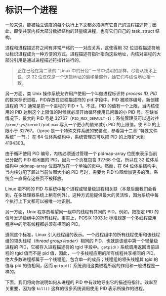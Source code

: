 # 标识一个进程

一般来说，能被独立调度的每个执行上下文都必须拥有它自己的进程描述符；因此，即使共享内核大部分数据结构的轻量级进程，也有它们自己的 task_struct 结构。

进程和进程描述符之间有非常严格的一一对应关系，这使得用 32 位进程描述符地址标识进程成为一种方便的方式。进程描述符指针指向这些地址，内核对进程的大部分引用是通过进程描述符指针进行的。

> 正在已经在第二章的 “Linux 中的分段” 一节中说明的那样，尽管从技术上说，这 32 位仅仅是一个逻辑地址的偏移量部分，蛤它们与线性地址相一致。

另一方面，类 Unix 操作系统允许用户使用一个叫做进程标识符 *process ID, PID* 的数来标识进程，PID存放在进程描述符的 pid 字段中。PID 被顺序编号，新创建进程的 PID 通常是前一个进程的 PID + 1。不过，PID 的值有一个上限，当内核使用的 PID 达到这个上限值的时候就必须开始循环使用已闲置的小 PID 号。在缺省情况下，最大的 PID 号是 32767（`PID_MAX_DEFAULT-1`）；系统管理员可以通过往 `/proc/sys/kernel/pid_max` 写入一个更小的值来减小 PID 的上限值，使 PID 的上限小于 32767。（/proc 是一个特殊文件系统的安装点，参看第十二章 “特殊文件系统” 一节。）在 64 位体系结构中，系统管理员可以把 PID 的上限扩大到 4194303。

由于循环使用 PID 编号，内核必须通过管理一个 pidmap-array 位图来表示当前已分配的 PID 和闲置的 PID。因为一个页框包含 32768 个位，所以在 32 位体系结构中 pidmap-array 位图存放在一个单独的页中。然而，在 64 位体系结构中，当内核分配了超过当前位图大小的 PID 号时，需要为 PID 位图增加更多的页。系统会一直保存这些页不被释放。 

Linux 把不同的 PID 与系统中每个进程或轻量级进程相关联（本章后面我们会看到，在多处理器系统上稍有例外）。这种方式能提供最大的灵活性，因为系统中每个执行上下文都可以被唯一地识别。

另一方面，Unix 程序员希望同一组中的线程有共同的 PID。例如，把指定 PID 的信号发送级组中的所有线程。事实上，POSIX 1003.1c 标准规定一个多线程应用程序中的所有线程都必须有相同的 PID。

遵照这个标准，Linux 引入线程组的表示。一个线程组中的所有线程使用和该线程组的领头线程（*thread group leader*）相同的 PID，也就是该组中第一个轻量级进程的 PID，它被存入进程描述符的 tgid 字段中。`getpid()` 系统调用返回当前进程的 tgid 值而不是 pid 值，因此，一个多线程应用的所有线程共享相同的 PID。绝大多数进程都属于一个线程组，包含单一的成员；线程组的领头线程其 tgid 的值与 pid 的值相同，因而 `getpid()` 系统调用这类进程所起的作用和一般进程是一样的。

下面，我们将向你说明如何从进程的 PID 中有效地导出它的描述符指针。效率至关重要，因为像 `kill()` 这样的很多系统调用使用 PID 表示所操作的进程。
